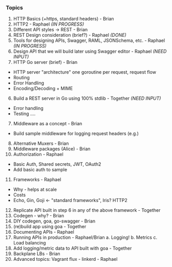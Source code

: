 ### Topics

1. HTTP Basics (+https, standard headers) - Brian
2. HTTP2 - Raphael *(IN PROGRESS)*
3. Different API styles -> REST - Brian
4. REST Design consideration (brief?) - Raphael *(DONE)*
5. Tools for designing APIs, Swagger, RAML, JSONSchema, etc. - Raphael *(IN PROGRESS)*
6. Design API that we will build later using Swagger editor - Raphael *(NEED INPUT)*
5. HTTP Go server (brief) - Brian
  - HTTP server "architecture" one goroutine per request, request flow
  - Routing
  - Error Handling
  - Encoding/Decoding + MIME
6. Build a REST server in Go using 100% stdlib - Together *(NEED INPUT)*
  - Error handling
  - Testing
  ....
7. Middleware as a concept - Brian
  - Build sample middleware for logging request headers (e.g.)
8. Alternative Muxers - Brian
9. Middleware packages (Alice) - Brian
10. Authorization - Raphael
  - Basic Auth, Shared secrets, JWT, OAuth2
  - Add basic auth to sample
11. Frameworks - Raphael
  - Why - helps at scale
  - Costs
  - Echo, Gin, Goji <- "standard frameworks", Iris? HTTP2
12. Replicate API built in step 6 in any of the above framework - Together
13. Codegen - why? - Brian
14. DIY codegen, goa, go-swagger - Brian
15. (re)build app using goa - Together
16. Documenting APIs - Raphael
17. Running APIs in production - Raphael/Brian
  a. Logging!
  b. Metrics
  c. Load balancing
18. Add logging/metric data to API built with goa - Together
19. Backplane LBs - Brian
20. Advanced topics: Vagrant flux - linkerd - Raphael
